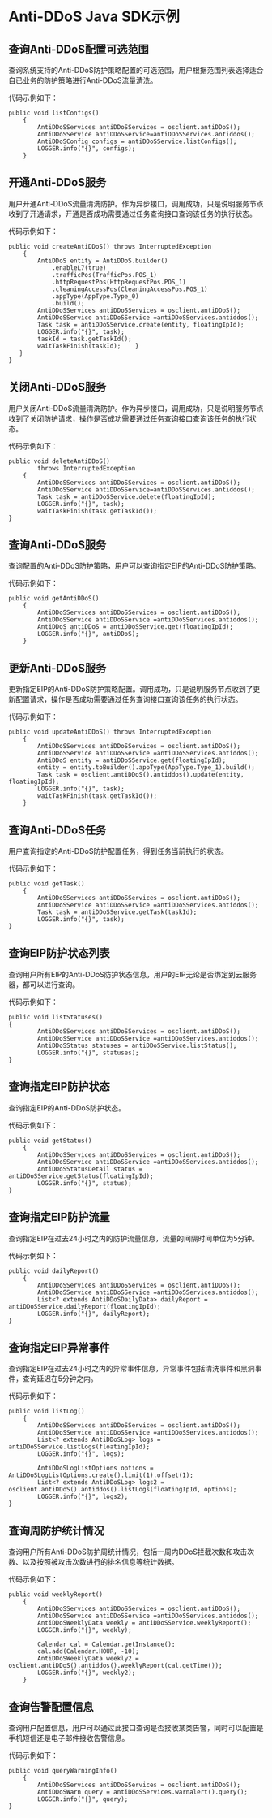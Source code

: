 # Anti-DDoS Java SDK示例<a name="ZH-CN_TOPIC_0079298821"></a>

## 查询Anti-DDoS配置可选范围<a name="section3944661591450"></a>

查询系统支持的Anti-DDoS防护策略配置的可选范围，用户根据范围列表选择适合自已业务的防护策略进行Anti-DDoS流量清洗。

代码示例如下：

```
public void listConfigs()
    {
        AntiDDoSServices antiDDoSServices = osclient.antiDDoS();
        AntiDDoSService antiDDoSService=antiDDoSServices.antiddos();
        AntiDDoSConfig configs = antiDDoSService.listConfigs();
        LOGGER.info("{}", configs);
    }
```

## 开通Anti-DDoS服务<a name="section26684654172532"></a>

用户开通Anti-DDoS流量清洗防护。作为异步接口，调用成功，只是说明服务节点收到了开通请求，开通是否成功需要通过任务查询接口查询该任务的执行状态。

代码示例如下：

```
public void createAntiDDoS() throws InterruptedException
    {
        AntiDDoS entity = AntiDDoS.builder()
            .enableL7(true)
            .trafficPos(TrafficPos.POS_1)
            .httpRequestPos(HttpRequestPos.POS_1)
            .cleaningAccessPos(CleaningAccessPos.POS_1)
            .appType(AppType.Type_0)
            .build();
        AntiDDoSServices antiDDoSServices = osclient.antiDDoS();
        AntiDDoSService antiDDoSService =antiDDoSServices.antiddos();
        Task task = antiDDoSService.create(entity, floatingIpId);
        LOGGER.info("{}", task);
        taskId = task.getTaskId();
        waitTaskFinish(taskId);    }
   }
}
```

## 关闭Anti-DDoS服务<a name="section27490877172539"></a>

用户关闭Anti-DDoS流量清洗防护。作为异步接口，调用成功，只是说明服务节点收到了关闭防护请求，操作是否成功需要通过任务查询接口查询该任务的执行状态。

代码示例如下：

```
public void deleteAntiDDoS()
        throws InterruptedException
    {
        AntiDDoSServices antiDDoSServices = osclient.antiDDoS();
        AntiDDoSService antiDDoSService=antiDDoSServices.antiddos();
        Task task = antiDDoSService.delete(floatingIpId);
        LOGGER.info("{}", task);
        waitTaskFinish(task.getTaskId());
}
```

## 查询Anti-DDoS服务<a name="section13330669172546"></a>

查询配置的Anti-DDoS防护策略，用户可以查询指定EIP的Anti-DDoS防护策略。

代码示例如下：

```
public void getAntiDDoS()
    {
        AntiDDoSServices antiDDoSServices = osclient.antiDDoS();
        AntiDDoSService antiDDoSService =antiDDoSServices.antiddos();
        AntiDDoS antiDDoS = antiDDoSService.get(floatingIpId);
        LOGGER.info("{}", antiDDoS);
    }
```

## 更新Anti-DDoS服务<a name="section11656122172548"></a>

更新指定EIP的Anti-DDoS防护策略配置。调用成功，只是说明服务节点收到了更新配置请求，操作是否成功需要通过任务查询接口查询该任务的执行状态。

代码示例如下：

```
public void updateAntiDDoS() throws InterruptedException
    {
        AntiDDoSServices antiDDoSServices = osclient.antiDDoS();
        AntiDDoSService antiDDoSService =antiDDoSServices.antiddos();
        AntiDDoS entity = antiDDoSService.get(floatingIpId);
        entity = entity.toBuilder().appType(AppType.Type_1).build();
        Task task = osclient.antiDDoS().antiddos().update(entity, floatingIpId);
        LOGGER.info("{}", task);
        waitTaskFinish(task.getTaskId());
    }
```

## 查询Anti-DDoS任务<a name="section24002378172550"></a>

用户查询指定的Anti-DDoS防护配置任务，得到任务当前执行的状态。

代码示例如下：

```
public void getTask()
    {
        AntiDDoSServices antiDDoSServices = osclient.antiDDoS();
        AntiDDoSService antiDDoSService =antiDDoSServices.antiddos();
        Task task = antiDDoSService.getTask(taskId);
        LOGGER.info("{}", task);
}
```

## 查询EIP防护状态列表<a name="section4361571172552"></a>

查询用户所有EIP的Anti-DDoS防护状态信息，用户的EIP无论是否绑定到云服务器，都可以进行查询。

代码示例如下：

```
public void listStatuses()
{
        AntiDDoSServices antiDDoSServices = osclient.antiDDoS();
        AntiDDoSService antiDDoSService =antiDDoSServices.antiddos();
        AntiDDoSStatus statuses = antiDDoSService.listStatus();
        LOGGER.info("{}", statuses);
}
```

## 查询指定EIP防护状态<a name="section54758667172554"></a>

查询指定EIP的Anti-DDoS防护状态。

代码示例如下：

```
public void getStatus()
    {
        AntiDDoSServices antiDDoSServices = osclient.antiDDoS();
        AntiDDoSService antiDDoSService =antiDDoSServices.antiddos();
        AntiDDoSStatusDetail status = antiDDoSService.getStatus(floatingIpId);
        LOGGER.info("{}", status);
}
```

## 查询指定EIP防护流量<a name="section45228460172556"></a>

查询指定EIP在过去24小时之内的防护流量信息，流量的间隔时间单位为5分钟。

代码示例如下：

```
public void dailyReport()
    {
        AntiDDoSServices antiDDoSServices = osclient.antiDDoS();
        AntiDDoSService antiDDoSService =antiDDoSServices.antiddos();
        List<? extends AntiDDoSDailyData> dailyReport = antiDDoSService.dailyReport(floatingIpId);
        LOGGER.info("{}", dailyReport);
}
```

## 查询指定EIP异常事件<a name="section9504791172557"></a>

查询指定EIP在过去24小时之内的异常事件信息，异常事件包括清洗事件和黑洞事件，查询延迟在5分钟之内。

代码示例如下：

```
public void listLog()
    {
        AntiDDoSServices antiDDoSServices = osclient.antiDDoS();
        AntiDDoSService antiDDoSService =antiDDoSServices.antiddos();
        List<? extends AntiDDoSLog> logs = antiDDoSService.listLogs(floatingIpId);
        LOGGER.info("{}", logs);
        
        AntiDDoSLogListOptions options = AntiDDoSLogListOptions.create().limit(1).offset(1);
        List<? extends AntiDDoSLog> logs2 = osclient.antiDDoS().antiddos().listLogs(floatingIpId, options);
        LOGGER.info("{}", logs2);
}
```

## 查询周防护统计情况<a name="section61032237172559"></a>

查询用户所有Anti-DDoS防护周统计情况，包括一周内DDoS拦截次数和攻击次数、以及按照被攻击次数进行的排名信息等统计数据。

代码示例如下：

```
public void weeklyReport()
    {
        AntiDDoSServices antiDDoSServices = osclient.antiDDoS();
        AntiDDoSService antiDDoSService =antiDDoSServices.antiddos();
        AntiDDoSWeeklyData weekly = antiDDoSService.weeklyReport();
        LOGGER.info("{}", weekly);
        
        Calendar cal = Calendar.getInstance();
        cal.add(Calendar.HOUR, -10);
        AntiDDoSWeeklyData weekly2 = osclient.antiDDoS().antiddos().weeklyReport(cal.getTime());
        LOGGER.info("{}", weekly2);
    }
```

## 查询告警配置信息<a name="section5968868717261"></a>

查询用户配置信息，用户可以通过此接口查询是否接收某类告警，同时可以配置是手机短信还是电子邮件接收告警信息。

代码示例如下：

```
public void queryWarningInfo()
    {
        AntiDDoSServices antiDDoSServices = osclient.antiDDoS();
        AntiDDoSWarn query = antiDDoSServices.warnalert().query();
        LOGGER.info("{}", query);
}
```

